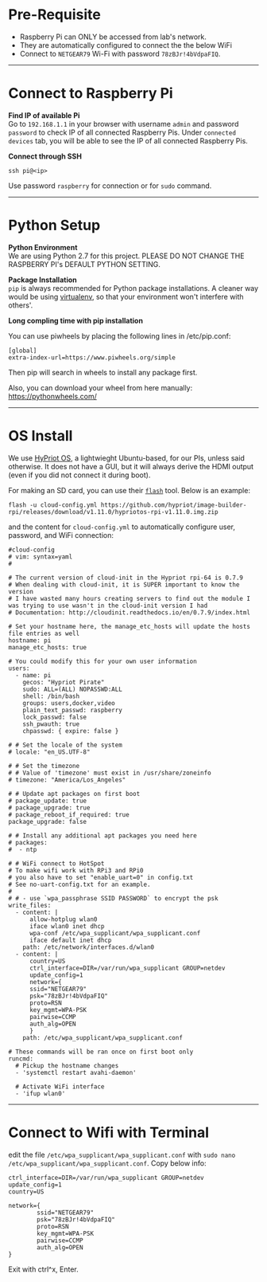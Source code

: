 # Pre-Requisite
* Raspberry Pi can ONLY be accessed from lab's network.
* They are automatically configured to connect the the below WiFi
* Connect to `NETGEAR79` Wi-Fi with password `78zBJr!4bVdpaFIQ`.

---

# Connect to Raspberry Pi
**Find IP of available Pi**  
Go to `192.168.1.1` in your browser with username `admin` and password `password` to check IP of all connected 
Raspberry Pis. Under `connected devices` tab, you will be able to see the IP of all connected Raspberry Pis.

**Connect through SSH**  
```text
ssh pi@<ip>
```

Use password `raspberry` for connection or for `sudo` command.

---

# Python Setup
**Python Environment**  
We are using Python 2.7 for this project. PLEASE DO NOT CHANGE THE RASPBERRY PI's DEFAULT PYTHON SETTING.

**Package Installation**  
`pip` is always recommended for Python package installations. A cleaner way would be using 
[virtualenv](https://virtualenv.pypa.io/en/latest/), so that your environment won't interfere with others'.

**Long compling time with pip installation**

You can use piwheels by placing the following lines in /etc/pip.conf:

```
[global]
extra-index-url=https://www.piwheels.org/simple
```

Then pip will search in wheels to install any package first.

Also, you can download your wheel from here manually:
https://pythonwheels.com/

---

# OS Install
We use [HyPriot OS](https://blog.hypriot.com/), a lightwieght Ubuntu-based, for our PIs, unless said otherwise. It does not have a GUI, but it will always derive the HDMI output (even if you did not connect it during boot). 

For making an SD card, you can use their [`flash`](https://github.com/hypriot/flash) tool. Below is an example:

```
flash -u cloud-config.yml https://github.com/hypriot/image-builder-rpi/releases/download/v1.11.0/hypriotos-rpi-v1.11.0.img.zip
```

and the content for `cloud-config.yml` to automatically configure user, password, and WiFi connection:
```
#cloud-config
# vim: syntax=yaml
#

# The current version of cloud-init in the Hypriot rpi-64 is 0.7.9
# When dealing with cloud-init, it is SUPER important to know the version
# I have wasted many hours creating servers to find out the module I was trying to use wasn't in the cloud-init version I had
# Documentation: http://cloudinit.readthedocs.io/en/0.7.9/index.html

# Set your hostname here, the manage_etc_hosts will update the hosts file entries as well
hostname: pi
manage_etc_hosts: true

# You could modify this for your own user information
users:
  - name: pi
    gecos: "Hypriot Pirate"
    sudo: ALL=(ALL) NOPASSWD:ALL
    shell: /bin/bash
    groups: users,docker,video
    plain_text_passwd: raspberry
    lock_passwd: false
    ssh_pwauth: true
    chpasswd: { expire: false }

# # Set the locale of the system
# locale: "en_US.UTF-8"

# # Set the timezone
# # Value of 'timezone' must exist in /usr/share/zoneinfo
# timezone: "America/Los_Angeles"

# # Update apt packages on first boot
# package_update: true
# package_upgrade: true
# package_reboot_if_required: true
package_upgrade: false

# # Install any additional apt packages you need here
# packages:
#  - ntp

# # WiFi connect to HotSpot
# To make wifi work with RPi3 and RPi0
# you also have to set "enable_uart=0" in config.txt
# See no-uart-config.txt for an example.
#
# # - use `wpa_passphrase SSID PASSWORD` to encrypt the psk
write_files:
  - content: |
      allow-hotplug wlan0
      iface wlan0 inet dhcp
      wpa-conf /etc/wpa_supplicant/wpa_supplicant.conf
      iface default inet dhcp
    path: /etc/network/interfaces.d/wlan0
  - content: |
      country=US
      ctrl_interface=DIR=/var/run/wpa_supplicant GROUP=netdev
      update_config=1
      network={
      ssid="NETGEAR79"
      psk="78zBJr!4bVdpaFIQ"
      proto=RSN
      key_mgmt=WPA-PSK
      pairwise=CCMP
      auth_alg=OPEN
      }
    path: /etc/wpa_supplicant/wpa_supplicant.conf

# These commands will be ran once on first boot only
runcmd:
  # Pickup the hostname changes
  - 'systemctl restart avahi-daemon'

  # Activate WiFi interface
  - 'ifup wlan0'
```


---

# Connect to Wifi with Terminal
edit the file `/etc/wpa_supplicant/wpa_supplicant.conf` with `sudo nano /etc/wpa_supplicant/wpa_supplicant.conf`. Copy below info:

```
ctrl_interface=DIR=/var/run/wpa_supplicant GROUP=netdev
update_config=1
country=US

network={
        ssid="NETGEAR79"
        psk="78zBJr!4bVdpaFIQ"
        proto=RSN
        key_mgmt=WPA-PSK
        pairwise=CCMP
        auth_alg=OPEN
}
```


Exit with ctrl^x, Enter.
